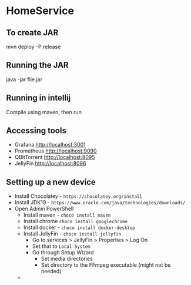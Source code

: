 # HomeService

## To create JAR 
mvn deploy -P release

## Running the JAR
java -jar file.jar

## Running in intellij
Compile using maven, then run

## Accessing tools
* Grafana [http://localhost:3001](http://localhost:3001)
* Prometheus [http://localhost:9090](http://localhost:9090)
* QBitTorrent [http://localhost:8095](http://localhost:8095)
* JellyFin [http://localhost:8096](http://localhost:8096)

## Setting up a new device
* Install Chocolatey - `https://chocolatey.org/install`
* Install JDK19 - `https://www.oracle.com/java/technologies/downloads/`
* Open Admin PowerShell
  * Install maven - `choco install maven`
  * Install chrome `choco install googlechrome`
  * Install docker - `choco install docker-desktop`
  * Install JellyFin - `choco install jellyfin`
    * Go to services > JellyFin > Properties > Log On
    * Set that to `Local System`
    * Go through Setup Wizard
      * Set media directories
      * Set directory to the FFmpeg executable (might not be needed)
  * 